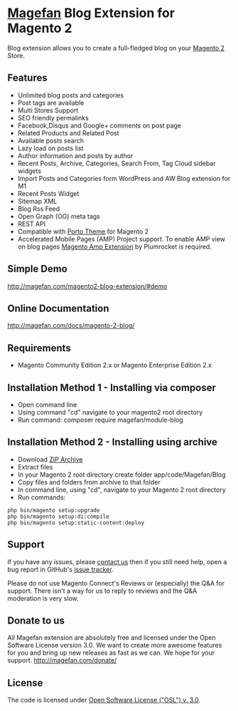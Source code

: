# [Magefan](http://magefan.com/) Blog Extension for Magento 2

Blog extension allows you to create a full-fledged blog on your [Magento 2](http://magento.com/) Store.

## Features
  * Unlimited blog posts and categories
  * Post tags are available
  * Multi Stores Support
  * SEO friendly permalinks
  * Facebook,Disqus and Google+ comments on post page
  * Related Products and Related Post
  * Available posts search
  * Lazy load on posts list
  * Author information and posts by author
  * Recent Posts, Archive, Categories, Search From, Tag Cloud sidebar widgets
  * Import Posts and Categories form WordPress and AW Blog extension for M1
  * Recent Posts Widget
  * Sitemap XML
  * Blog Rss Feed
  * Open Graph (OG) meta tags
  * REST API
  * Compatible with [Porto Theme](https://themeforest.net/item/porto-ultimate-responsive-magento-theme/9725864?ref=magefan) for Magento 2
  * Accelerated Mobile Pages (AMP) Project support. To enable AMP view on blog pages [Magento Amp Extension](http://magefan.com/accelerated-mobile-pages/) by Plumrocket is required.

## Simple Demo
http://magefan.com/magento2-blog-extension/#demo

## Online Documentation
http://magefan.com/docs/magento-2-blog/

## Requirements
  * Magento Community Edition 2.x or Magento Enterprise Edition 2.x

## Installation Method 1 - Installing via composer
  * Open command line
  * Using command "cd" navigate to your magento2 root directory
  * Run command: composer require magefan/module-blog

  

## Installation Method 2 - Installing using archive
  * Download [ZIP Archive](https://github.com/magefan/module-blog/archive/master.zip)
  * Extract files
  * In your Magento 2 root directory create folder app/code/Magefan/Blog
  * Copy files and folders from archive to that folder
  * In command line, using "cd", navigate to your Magento 2 root directory
  * Run commands:
```
php bin/magento setup:upgrade
php bin/magento setup:di:compile
php bin/magento setup:static-content:deploy
```

## Support
If you have any issues, please [contact us](mailto:support@magefan.com)
then if you still need help, open a bug report in GitHub's
[issue tracker](https://github.com/magefan/module-blog/issues).

Please do not use Magento Connect's Reviews or (especially) the Q&A for support.
There isn't a way for us to reply to reviews and the Q&A moderation is very slow.

## Donate to us
All Magefan extension are absolutely free and licensed under the Open Software License version 3.0. We want to create more awesome features for you and bring up new releases as fast as we can. We hope for your support.
http://magefan.com/donate/

## License
The code is licensed under [Open Software License ("OSL") v. 3.0](http://opensource.org/licenses/osl-3.0.php).
